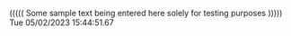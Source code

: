 ((((( Some sample text being entered here solely for testing purposes ))))) Tue 05/02/2023 15:44:51.67
